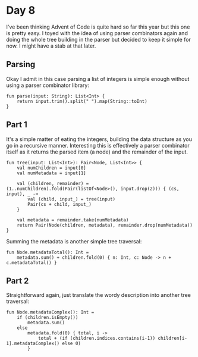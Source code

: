 # Day 8
I've been thinking Advent of Code is quite hard so far this year but this one is
pretty easy. I toyed with the idea of using parser combinators again and doing
the whole tree building in the parser but decided to keep it simple for now. I
might have a stab at that later.

## Parsing
Okay I admit in this case parsing a list of integers is simple enough without using
a parser combinator library:
```
fun parse(input: String): List<Int> {
    return input.trim().split(" ").map(String::toInt)
}
```

## Part 1
It's a simple matter of eating the integers, building the data structure as you
go in a recursive manner. Interesting this is effectively a parser combinator
itself as it returns the parsed item (a node) and the remainder of the input.
```
fun tree(input: List<Int>): Pair<Node, List<Int>> {
    val numChildren = input[0]
    val numMetadata = input[1]

    val (children, remainder) = (1..numChildren).fold(Pair(listOf<Node>(), input.drop(2))) { (cs, input), _ -> 
        val (child, input_) = tree(input)
        Pair(cs + child, input_)
    }

    val metadata = remainder.take(numMetadata)
    return Pair(Node(children, metadata), remainder.drop(numMetadata))
}
```

Summing the metadata is another simple tree traversal:
```
fun Node.metadataTotal(): Int =
    metadata.sum() + children.fold(0) { n: Int, c: Node -> n + c.metadataTotal() }
```

## Part 2
Straightforward again, just translate the wordy description into another tree traversal:
```
fun Node.metadataComplex(): Int =
    if (children.isEmpty())
        metadata.sum()
    else
        metadata.fold(0) { total, i ->
            total + (if (children.indices.contains(i-1)) children[i-1].metadataComplex() else 0)
        }
```
